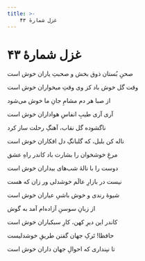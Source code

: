 ```yaml
---
title: >-
    غزل شمارهٔ ۴۳
---
```

# غزل شمارهٔ ۴۳

<div class="b" id="bn1"><div class="m1"><p>صحنِ بُستان ذوق بخش و صحبتِ یاران خوش است</p></div>
<div class="m2"><p>وقت گل خوش باد کز وی وقتِ میخواران خوش است</p></div></div>
<div class="b" id="bn2"><div class="m1"><p>از صبا هر دم مشامِ جانِ ما خوش می‌شود</p></div>
<div class="m2"><p>آری آری طیبِ انفاسِ هواداران خوش است</p></div></div>
<div class="b" id="bn3"><div class="m1"><p>ناگشوده گل نقاب، آهنگِ رحلت ساز کرد</p></div>
<div class="m2"><p>ناله کن بلبل، که گلبانگِ دل افکاران خوش است</p></div></div>
<div class="b" id="bn4"><div class="m1"><p>مرغِ خوشخوان را بشارت باد کاندر راهِ عشق</p></div>
<div class="m2"><p>دوست را با نالهٔ شب‌های بیداران خوش است</p></div></div>
<div class="b" id="bn5"><div class="m1"><p>نیست در بازارِ عالَم خوشدلی ور زان که هست</p></div>
<div class="m2"><p>شیوهٔ رندی و خوش باشیِ عیاران خوش است</p></div></div>
<div class="b" id="bn6"><div class="m1"><p>از زبانِ سوسنِ آزاده‌ام آمد به گوش</p></div>
<div class="m2"><p>کاندر این دیرِ کهن، کارِ سبکباران خوش است</p></div></div>
<div class="b" id="bn7"><div class="m1"><p>حافظا! تَرکِ جهان گفتن طریقِ خوشدلیست</p></div>
<div class="m2"><p>تا نپنداری که احوالِ جهان داران خوش است</p></div></div>
